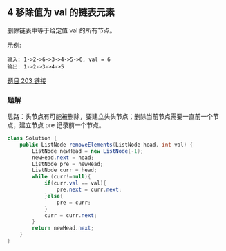 ## 4 移除值为 val 的链表元素


删除链表中等于给定值 val 的所有节点。

示例:

```
输入: 1->2->6->3->4->5->6, val = 6
输出: 1->2->3->4->5
```


[题目 203 链接](https://leetcode-cn.com/problems/remove-linked-list-elements/)


### 题解

思路：头节点有可能被删除，要建立头头节点；删除当前节点需要一直前一个节点，建立节点 pre 记录前一个节点。

```java
class Solution {
    public ListNode removeElements(ListNode head, int val) {
        ListNode newHead = new ListNode(-1);
        newHead.next = head;
        ListNode pre = newHead;
        ListNode curr = head;
        while (curr!=null){
            if(curr.val == val){
                pre.next = curr.next;
            }else{
                pre = curr;
            }
            curr = curr.next;
        }
        return newHead.next;
    }
}
```